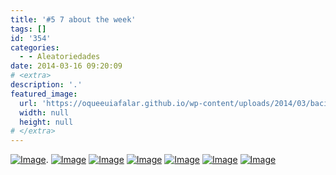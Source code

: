 ```yaml
---
title: '#5 7 about the week'
tags: []
id: '354'
categories:
  - - Aleatoriedades
date: 2014-03-16 09:20:09
# <extra>
description: '.'
featured_image: 
  url: 'https://oqueeuiafalar.github.io/wp-content/uploads/2014/03/baci2.jpg?w=650'
  width: null
  height: null
# </extra>
---
```


[![Image](http://162.243.62.160/wp-content/uploads/2014/03/baci2.jpg?w=650)](http://162.243.62.160/wp-content/uploads/2014/03/baci2.jpg). [![Image](http://162.243.62.160/wp-content/uploads/2014/03/dsc02358.jpg?w=650)](http://162.243.62.160/wp-content/uploads/2014/03/dsc02358.jpg) [![Image](http://162.243.62.160/wp-content/uploads/2014/03/dsc02370.jpg?w=650)](http://162.243.62.160/wp-content/uploads/2014/03/dsc02370.jpg) [![Image](http://162.243.62.160/wp-content/uploads/2014/03/picsplay_1394703157121.jpg?w=650)](http://162.243.62.160/wp-content/uploads/2014/03/picsplay_1394703157121.jpg) [![Image](http://162.243.62.160/wp-content/uploads/2014/03/picsplay_1394702958272.jpg?w=590)](http://162.243.62.160/wp-content/uploads/2014/03/picsplay_1394702958272.jpg) [![Image](http://162.243.62.160/wp-content/uploads/2014/03/dsc02207.jpg?w=650)](http://162.243.62.160/wp-content/uploads/2014/03/dsc02207.jpg) [![Image](http://162.243.62.160/wp-content/uploads/2014/03/dsc022871.jpg?w=650)](http://162.243.62.160/wp-content/uploads/2014/03/dsc022871.jpg)

